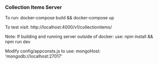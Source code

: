 ### Collection Items Server

To run:
docker-compose build && docker-compose up

To test visit:
http://localhost:4000/v1/collectionitems/

Note:
If building and running server outside of docker:
use: npm install && npm run dev

Modify config/appconsts.js to use:
mongoHost: 'mongodb://localhost:27017'
